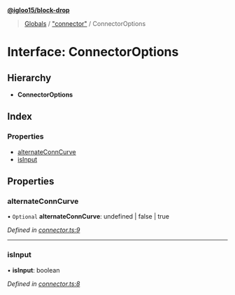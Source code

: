 **[@igloo15/block-drop](../README.md)**

> [Globals](../globals.md) / ["connector"](../modules/_connector_.md) / ConnectorOptions

# Interface: ConnectorOptions

## Hierarchy

* **ConnectorOptions**

## Index

### Properties

* [alternateConnCurve](_connector_.connectoroptions.md#alternateconncurve)
* [isInput](_connector_.connectoroptions.md#isinput)

## Properties

### alternateConnCurve

• `Optional` **alternateConnCurve**: undefined \| false \| true

*Defined in [connector.ts:9](https://github.com/igloo15/block-drop/blob/cf013cb/src/connector.ts#L9)*

___

### isInput

•  **isInput**: boolean

*Defined in [connector.ts:8](https://github.com/igloo15/block-drop/blob/cf013cb/src/connector.ts#L8)*
